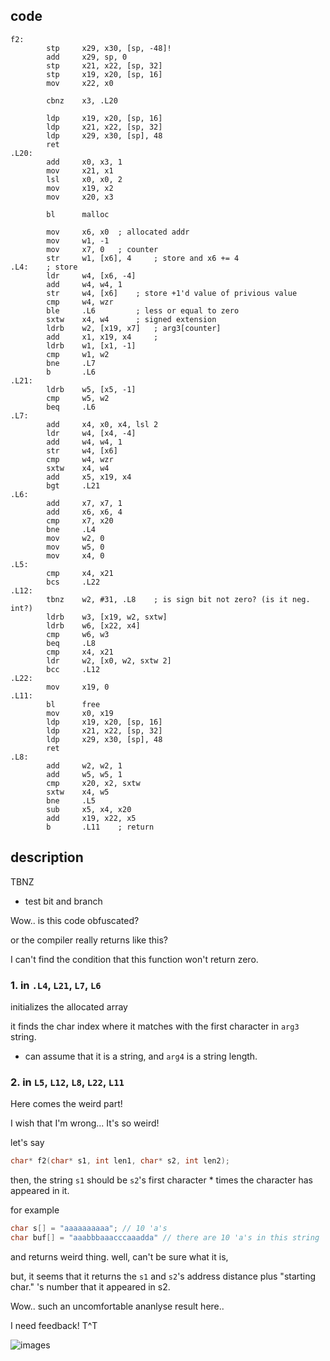 ## code
```arm
f2:
        stp     x29, x30, [sp, -48]!
        add     x29, sp, 0
        stp     x21, x22, [sp, 32]
        stp     x19, x20, [sp, 16]
        mov     x22, x0

        cbnz    x3, .L20
        
        ldp     x19, x20, [sp, 16]
        ldp     x21, x22, [sp, 32]
        ldp     x29, x30, [sp], 48
        ret
.L20:
        add     x0, x3, 1
        mov     x21, x1
        lsl     x0, x0, 2
        mov     x19, x2
        mov     x20, x3

        bl      malloc
        
        mov     x6, x0  ; allocated addr
        mov     w1, -1
        mov     x7, 0   ; counter
        str     w1, [x6], 4     ; store and x6 += 4
.L4:    ; store 
        ldr     w4, [x6, -4]
        add     w4, w4, 1
        str     w4, [x6]    ; store +1'd value of privious value
        cmp     w4, wzr
        ble     .L6         ; less or equal to zero
        sxtw    x4, w4      ; signed extension
        ldrb    w2, [x19, x7]   ; arg3[counter]
        add     x1, x19, x4     ; 
        ldrb    w1, [x1, -1]
        cmp     w1, w2
        bne     .L7
        b       .L6
.L21:
        ldrb    w5, [x5, -1]
        cmp     w5, w2
        beq     .L6
.L7:
        add     x4, x0, x4, lsl 2
        ldr     w4, [x4, -4]
        add     w4, w4, 1
        str     w4, [x6]
        cmp     w4, wzr
        sxtw    x4, w4
        add     x5, x19, x4
        bgt     .L21
.L6:
        add     x7, x7, 1
        add     x6, x6, 4
        cmp     x7, x20
        bne     .L4
        mov     w2, 0
        mov     w5, 0
        mov     x4, 0
.L5:
        cmp     x4, x21
        bcs     .L22
.L12:
        tbnz    w2, #31, .L8    ; is sign bit not zero? (is it neg. int?)
        ldrb    w3, [x19, w2, sxtw]
        ldrb    w6, [x22, x4]
        cmp     w6, w3
        beq     .L8
        cmp     x4, x21
        ldr     w2, [x0, w2, sxtw 2]
        bcc     .L12
.L22:
        mov     x19, 0
.L11:
        bl      free
        mov     x0, x19
        ldp     x19, x20, [sp, 16]
        ldp     x21, x22, [sp, 32]
        ldp     x29, x30, [sp], 48
        ret
.L8:
        add     w2, w2, 1
        add     w5, w5, 1
        cmp     x20, x2, sxtw
        sxtw    x4, w5
        bne     .L5
        sub     x5, x4, x20
        add     x19, x22, x5
        b       .L11    ; return
```

## description

TBNZ
- test bit and branch

Wow.. is this code obfuscated?

or the compiler really returns like this?

I can't find the condition that this function won't return zero.

### 1. in `.L4`, `L21`, `L7`, `L6`

initializes the allocated array

it finds the char index where it matches with the first character in `arg3` string.
- can assume that it is a string, and `arg4` is a string length.

### 2. in `L5`, `L12`, `L8`, `L22`, `L11`

Here comes the weird part!

I wish that I'm wrong... It's so weird!

let's say 

```c
char* f2(char* s1, int len1, char* s2, int len2);
```

then, the string `s1` should be `s2`'s first character * times the character has appeared in it.

for example
```c
char s[] = "aaaaaaaaaa"; // 10 'a's
char buf[] = "aaabbbaaacccaaadda" // there are 10 'a's in this string
```

and returns weird thing. well, can't be sure what it is, 

but, it seems that it returns the `s1` and `s2`'s address distance plus "starting char." 's number that it appeared in s2.

Wow.. such an uncomfortable ananlyse result here..

I need feedback! T^T

![images](./images/19.png)
